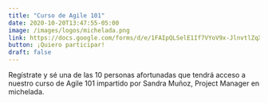 ```yaml
---
title: "Curso de Agile 101"
date: 2020-10-20T13:47:55-05:00
image: /images/logos/michelada.png
link: https://docs.google.com/forms/d/e/1FAIpQLSelE1If7VYoV9x-JlnvtlZqX-6qjpi74pHizQVg1XhB9jgV5w/viewform
button: ¡Quiero participar!
draft: false
---
```


Regístrate y sé una de las 10 personas afortunadas que tendrá acceso a nuestro curso de Agile 101 impartido por Sandra Muñoz, Project Manager en michelada.
